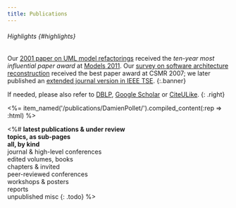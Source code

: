 ```yaml
---
title: Publications
---
```

###### Highlights {#highlights}
Our [2001 paper on UML model refactorings](#Sunye2001umlRefactoring) received the *ten-year most influential paper award* at [Models](http://www.modelsconference.org)[&nbsp;2011](http://ecs.victoria.ac.nz/Events/MODELS2011/).
Our [survey on software architecture reconstruction](#Pollet2007sarSoa) received the best paper award at CSMR&nbsp;2007; we later published an [extended journal version in IEEE TSE](#Ducasse2009sarSoa).
{:.banner}


If needed, please also refer to [DBLP](http://www.informatik.uni-trier.de/~ley/db/indices/a-tree/p/Pollet:Damien.html), [Google Scholar](http://scholar.google.com/scholar?q=damien%20pollet) or [CiteULike](http://www.citeulike.org/profile/dpollet/publications).
{: .right}


<%= item_named('/publications/DamienPollet/').compiled_content(:rep => :html) %>


<%#
**latest publications & under review**  
**topics, as sub-pages**  
**all, by kind**  
journal & high-level conferences  
edited volumes, books  
chapters & invited  
peer-reviewed conferences  
workshops & posters  
reports  
unpublished misc
{: .todo}
%>
